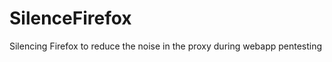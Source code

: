 # SilenceFirefox
Silencing Firefox to reduce the noise in the proxy during webapp pentesting                                    
